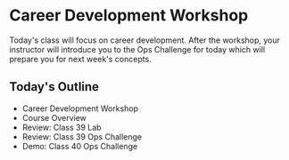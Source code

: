 # Career Development Workshop

Today's class will focus on career development. After the workshop, your instructor will introduce you to the Ops Challenge for today which will prepare you for next week's concepts.

## Today's Outline

- Career Development Workshop
- Course Overview
- Review: Class 39 Lab
- Review: Class 39 Ops Challenge
- Demo: Class 40 Ops Challenge 

